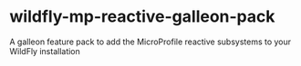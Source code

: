 # wildfly-mp-reactive-galleon-pack
A galleon feature pack to add the MicroProfile reactive subsystems to your WildFly installation
